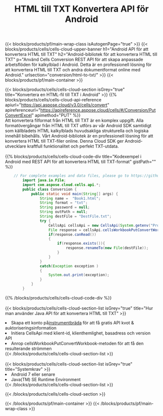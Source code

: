 ﻿---
title:  HTML till TXT Konvertera API för Android
description: " Cloud API:er och SDK:er för Microsoft Excel & OpenOffice Calc. Konvertera kalkylark till fil i annat format."
url: /sv/android/conversion/html-to-txt/
---
{{< blocks/products/pf/main-wrap-class isAutogenPage="true" >}}
{{< blocks/products/cells/cells-cloud-upper-banner h1="Android API för att konvertera HTML till TXT" h2="Android-bibliotek för att konvertera HTML till TXT" p="Använd Cells Conversion REST API för att skapa anpassade arbetsflöden för kalkylblad i Android. Detta är en professionell lösning för att konvertera HTML till TXT och andra dokumentformat online med Android." urlsection="conversion/html-to-txt/" >}}
{{< blocks/products/pf/main-container >}}

{{< blocks/products/cells/cells-cloud-section isGrey="true" title="Konvertera en HTML-fil till TXT i Android" >}}
{{% blocks/products/cells/cells-cloud-api-reference apiurl="https://api.aspose.cloud/v3.0/cells/convert" apireferenceurl="https://apireference.aspose.cloud/cells/#/Conversion/PutConvertExcel" apimethod="PUT" %}}
<br/>
Att konvertera filformat från HTML till TXT är en komplex uppgift. Alla formatövergångar från HTML till TXT utförs av vår Android SDK samtidigt som källbladets HTML kalkylblads huvudsakliga strukturella och logiska innehåll bibehålls. Vårt Android-bibliotek är en professionell lösning för att konvertera HTML till TXT-filer online. Denna Cloud SDK ger Android-utvecklare kraftfull funktionalitet och perfekt TXT-utdata.
<br/>
<br/>
{{% blocks/products/cells/cells-cloud-code-div title="Kodexempel i Android med REST API för att konvertera HTML till TXT-format" gistPath="" %}}
 
```java
    // For complete examples and data files, please go to https://github.com/aspose-cells-cloud/aspose-cells-cloud-android/
        import java.io.File;
        import com.aspose.cloud.cells.api.*;
        public class Conversion {
            public static void main(String[] args) {
                String name =  "Book1.html";
                String format = "txt";
                String password = null;
                String outPath = null;
                String destFile = "DestFile.txt";
                try {
                    CellsApi cellsApi = new CellsApi(System.getenv("ProductClientId"), System.getenv("ProductClientSecret"));
                    File response = cellsApi.cellsWorkbookPutConvertWorkbook(new File(name), format, password, outPath, null,null);            
                    if(response.canRead())
                    {
                        if(response.exists()){
                            response.renameTo(new File(destFile));
                        }                
                    }
                }
                catch(Exception exception )
                {
                    System.out.print(exception);
                }
            }
        }
```
 
{{% /blocks/products/cells/cells-cloud-code-div %}}
<br/>
<br/>
{{< blocks/products/cells/cells-cloud-section-list isGrey="true" title="Hur man använder Java API för att konvertera HTML till TXT" >}}
<li> Skapa ett konto på<a href="https://dashboard.aspose.cloud/">instrumentbräda</a> för att få gratis API kvot & auktoriseringsinformation</li>
<li>Initiera CellsApi med klient-id, klienthemlighet, basadress och version API</li>
<li>Anrop cellsWorkbookPutConvertWorkbook-metoden för att få den resulterande strömmen</li>
{{< /blocks/products/cells/cells-cloud-section-list >}}
<br/>
<br/>
{{< blocks/products/cells/cells-cloud-section-list isGrey="true" title="Systemkrav" >}}
<li>Android 7 eller senare</li>
<li>Java(TM) SE Runtime Environment</li>
{{< /blocks/products/cells/cells-cloud-section-list >}}

{{< /blocks/products/cells/cells-cloud-section >}}

{{< /blocks/products/pf/main-container >}}
{{< /blocks/products/pf/main-wrap-class >}}
